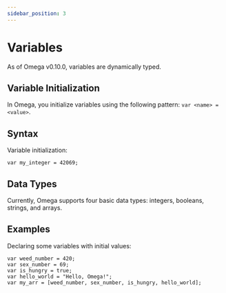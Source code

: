 ```yaml
---
sidebar_position: 3
---
```


# Variables

As of Omega v0.10.0, variables are dynamically typed.

## Variable Initialization

In Omega, you initialize variables using the following pattern: `var <name> = <value>`.

## Syntax

Variable initialization:

```omega
var my_integer = 42069;
```

## Data Types

Currently, Omega supports four basic data types: integers, booleans, strings, and arrays.

## Examples

Declaring some variables with initial values:

```omega
var weed_number = 420;
var sex_number = 69;
var is_hungry = true;
var hello_world = "Hello, Omega!";
var my_arr = [weed_number, sex_number, is_hungry, hello_world];
```
